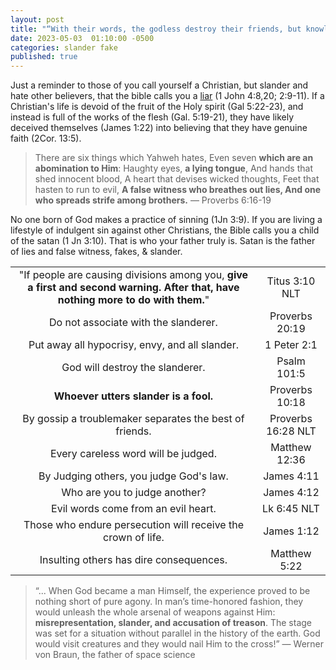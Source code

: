 ```yaml
---
layout: post
title: "“With their words, the godless destroy their friends, but knowledge will rescue the righteous.” — Proverbs 11:9" 
date: 2023-05-03  01:10:00 -0500
categories: slander fake
published: true
---
```


<!-- <span style="font-size:2.1em;">Slander Is A Good Sign You Are Fake</span> -->

Just a reminder to those of you call yourself a Christian, but slander and hate other believers, that the bible calls you a [liar](https://sevenshepherd.github.io/god-is-love/) (1 John 4:8,20; 2:9-11). If a Christian's life is devoid of the fruit of the Holy spirit (Gal 5:22-23), and instead is full of the works of the flesh (Gal. 5:19-21), they have likely deceived themselves (James 1:22) into believing that they have genuine faith (2Cor. 13:5). 

<!-- > "With their words, the godless destroy their friends, but knowledge will rescue the righteous." &mdash; Proverbs 11:9 -->

> There are six things which Yahweh hates, Even seven **which are an abomination to Him**: Haughty eyes, **a lying tongue**, And hands that shed innocent blood, A heart that devises wicked thoughts, Feet that hasten to run to evil, **A false witness who breathes out lies, And one who spreads strife among brothers.** &mdash; Proverbs 6:16-19

No one born of God makes a practice of sinning (1Jn 3:9). If you are living a lifestyle of indulgent sin against other Christians, the Bible calls you a child of the satan (1 Jn 3:10). That is who your father truly is. Satan is the father of lies and false witness, fakes, & slander.

|||
|:-:|:-:|
|"If people are causing divisions among you, **give a first and second warning. After that, have nothing more to do with them.**"|Titus 3:10 NLT|
|Do not associate with the slanderer.|Proverbs 20:19|
|Put away all hypocrisy, envy, and all slander.|1 Peter 2:1|
|God will destroy the slanderer.|Psalm 101:5|
|**Whoever utters slander is a fool.**|Proverbs 10:18|
|By gossip a troublemaker separates the best of friends.|Proverbs 16:28 NLT|
|Every careless word will be judged.|Matthew 12:36|
|By Judging others, you judge God's law.|James 4:11|
|Who are you to judge another?|James 4:12|
|Evil words come from an evil heart.|Lk 6:45 NLT|
|Those who endure persecution will receive the crown of life.|James 1:12|
|Insulting others has dire consequences.|Matthew 5:22|

> “... When God became a man Himself, the experience proved to be nothing short of pure agony. In man’s time-honored fashion, they would unleash the whole arsenal of weapons against Him: **misrepresentation, slander, and accusation of treason**. The stage was set for a situation without parallel in the history of the earth. God would visit creatures and they would nail Him to the cross!” &mdash; Werner von Braun, the father of space science

<!-- |An admonition to false teachers.|Jeremiah 23:1-3| -->

<!-- 

|Christ|Satan|
|:-:|:-:|
|Savior & Truth<br>2 Pe 1:1, Is 43:11|Murderer & Liar<br>Jn 8:44|
|Authentic|Counterfeit|
|Righteous|Evil<br>Mt 13:19, 38, Jn 17:15; Eph 6:16; 2 Th 3:3; 1 Jn 3:12; 5:18-19|
|Friend|Enemy<br>1 Pe 5:8|
|Honest|Devious|
|Liberates & Relieves|Oppresses & Enslaves|
|Loves, Advocates & Intercedes <br>Romans 8:34|Hates, Accuses & Slanders<br>Zech 3:1, Re 12:10|
|Humble|Prideful|
|Heals|Debilitates| -->

<script>
    var refTagger = {
        settings: {
            bibleVersion: 'NLT'
        }
    }; 

    (function(d, t) {
        var n=d.querySelector('[nonce]');
        refTagger.settings.nonce = n && (n.nonce||n.getAttribute('nonce'));
        var g = d.createElement(t), s = d.getElementsByTagName(t)[0];
        g.src = 'https://api.reftagger.com/v2/RefTagger.js';
        g.nonce = refTagger.settings.nonce;
        s.parentNode.insertBefore(g, s);
    }(document, 'script'));
</script>